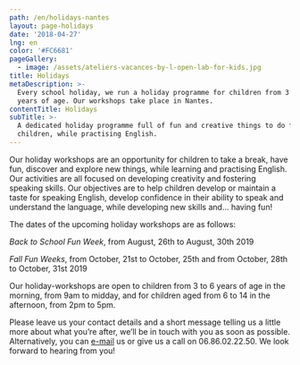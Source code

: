 ```yaml
---
path: /en/holidays-nantes
layout: page-holidays
date: '2018-04-27'
lng: en
color: '#FC6681'
pageGallery:
  - image: /assets/ateliers-vacances-by-l-open-lab-for-kids.jpg
title: Holidays
metaDescription: >-
  Every school holiday, we run a holiday programme for children from 3 to 11
  years of age. Our workshops take place in Nantes.
contentTitle: Holidays
subTitle: >-
  A dedicated holiday programme full of fun and creative things to do for
  children, while practising English.
---
```

Our holiday workshops are an opportunity for children to take a break, have fun, discover and explore new things, while learning and practising English. Our activities are all focused on developing creativity and fostering speaking skills. Our objectives are to help children develop or maintain a taste for speaking English, develop confidence in their ability to speak and understand the language, while developing new skills and... having fun!

The dates of the upcoming holiday workshops are as follows:

_Back to School Fun Week_, from August, 26th to August, 30th 2019

_Fall Fun Weeks_, from October, 21st to October, 25th and from October, 28th to October, 31st 2019

Our holiday-workshops are open to children from 3 to 6 years of age in the morning, from 9am to midday, and for children aged from 6 to 14 in the afternoon, from 2pm to 5pm.

Please leave us your contact details and a short message telling us a little more about what you’re after, we’ll be in touch with you as soon as possible. Alternatively, you can [e-mail](mailto:hello@lopenlab.com) us or give us a call on 06.86.02.22.50. We look forward to hearing from you!
